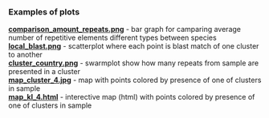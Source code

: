### Examples of plots

[**comparison_amount_repeats.png**](https://github.com/Alena-Gurina/Potato_repeats/blob/master/illustarions/comparison_amount_repeats.png) - bar graph for camparing average number of repetitive elements different types between species <br>
[**local_blast.png**](https://github.com/Alena-Gurina/Potato_repeats/blob/master/illustarions/local_blast.png) - scatterplot where each point is blast match of one cluster to another <br>
[**cluster_country.png**](https://github.com/Alena-Gurina/Potato_repeats/blob/master/illustarions/cluster_country.png) - swarmplot show how many repeats from sample are presented in a cluster <br>
[**map_cluster_4.jpg**](https://github.com/Alena-Gurina/Potato_repeats/blob/master/illustarions/map_cluster_4.jpg) - map with points colored by presence of one of clusters in sample <br>
[**map_kl_4.html**](https://github.com/Alena-Gurina/Potato_repeats/blob/master/illustarions/map_kl_4.html) - interective map (html) with points colored by presence of one of clusters in sample
